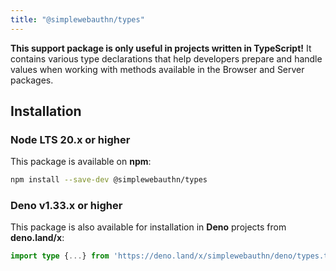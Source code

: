 ```yaml
---
title: "@simplewebauthn/types"
---
```


**This support package is only useful in projects written in TypeScript!** It contains various type declarations that help developers prepare and handle values when working with methods available in
the Browser and Server packages.

## Installation

### Node LTS 20.x or higher

This package is available on **npm**:

```bash
npm install --save-dev @simplewebauthn/types
```

### Deno v1.33.x or higher

This package is also available for installation in **Deno** projects from **deno.land/x**:

```ts
import type {...} from 'https://deno.land/x/simplewebauthn/deno/types.ts';
```
